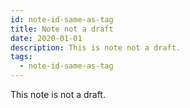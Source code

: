 ```yaml
---
id: note-id-same-as-tag
title: Note not a draft
date: 2020-01-01
description: This is note not a draft.
tags:
  - note-id-same-as-tag
---
```


This note is not a draft.
